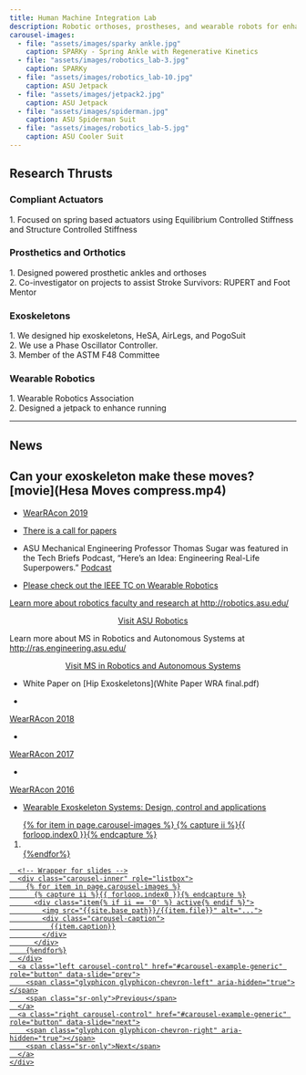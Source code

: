 ```yaml
---
title: Human Machine Integration Lab
description: Robotic orthoses, prostheses, and wearable robots for enhanced mobility
carousel-images:
  - file: "assets/images/sparky ankle.jpg"
    caption: SPARKy - Spring Ankle with Regenerative Kinetics
  - file: "assets/images/robotics_lab-3.jpg"
    caption: SPARKy
  - file: "assets/images/robotics_lab-10.jpg"
    caption: ASU Jetpack
  - file: "assets/images/jetpack2.jpg"
    caption: ASU Jetpack
  - file: "assets/images/spiderman.jpg"
    caption: ASU Spiderman Suit
  - file: "assets/images/robotics_lab-5.jpg"
    caption: ASU Cooler Suit
---
```


<style type="text/css">
  .carousel-caption {bottom:30px;}
</style>

## Research Thrusts

<div class="row" >
  <div class="col-md-6">
    <div class="panel panel-default">
      <div class="panel-heading">
        <h3 class="panel-title">Compliant Actuators</h3>
      </div>
      <div class="panel-body">
        1. Focused on spring based actuators using Equilibrium Controlled Stiffness and Structure Controlled Stiffness
      </div>
    </div>
  </div>
  <div class="col-md-6">
    <div class="panel panel-default">
      <div class="panel-heading">
        <h3 class="panel-title">Prosthetics and Orthotics</h3>
      </div>
      <div class="panel-body">
        1. Designed powered prosthetic ankles and orthoses <br/>
        2. Co-investigator on projects to assist Stroke Survivors: RUPERT and Foot Mentor <br/>
      </div>
    </div>
  </div>
  <div class="col-md-6">
    <div class="panel panel-default">
      <div class="panel-heading">
        <h3 class="panel-title">Exoskeletons</h3>
      </div>
      <div class="panel-body">
        1. We designed hip exoskeletons, HeSA, AirLegs, and PogoSuit <br/>
        2. We use a Phase Oscillator Controller. <br/>
        3. Member of the ASTM F48 Committee
      </div>
    </div>
  </div>
    <div class="col-md-6">
    <div class="panel panel-default">
      <div class="panel-heading">
        <h3 class="panel-title">Wearable Robotics</h3>
      </div>
      <div class="panel-body">
        1. Wearable Robotics Association <br/>
        2. Designed a jetpack to enhance running
      </div>
    </div>
  </div>
  </div>
  
------

## News

## Can your exoskeleton make these moves? [movie](Hesa Moves compress.mp4)

* <a href="http://www.wearablerobotics.com/wearracon-19/" title="WearRAcon 2019"> WearRAcon 2019  

* There is a [call for papers](CFP.pdf)

* ASU Mechanical Engineering Professor Thomas Sugar was featured in the Tech Briefs Podcast, “Here’s an Idea: Engineering Real-Life Superpowers.” <a href="https://www.techbriefs.com/component/content/article/tb/webcasts/podcasts/32382"> Podcast


* Please check out the IEEE TC on <a href="http://www.ieee-ras.org/wearable-robotics" title="WearRAcon 2019"> Wearable Robotics

<p>Learn more about robotics faculty and research at <a href="http://robotics.asu.edu/">http://robotics.asu.edu/</a></p>

<p style="text-align: center;"><a href='http://robotics.asu.edu/' class='btn btn-lg btn-primary' target="_blank">Visit ASU Robotics</a></p>

<p>Learn more about MS in Robotics and Autonomous Systems at <a href="http://ras.engineering.asu.edu/">http://ras.engineering.asu.edu/</a></p>

<p style="text-align: center;"><a href='http://ras.engineering.asu.edu/' class='btn btn-lg btn-primary' target="_blank">Visit MS in Robotics and Autonomous Systems</a></p>


* White Paper on [Hip Exoskeletons](White Paper WRA final.pdf) 

* <a href="https://exoskeletonreport.com/2018/03/wearracon18-day-one-report/" title="WearRAcon 2018">
WearRAcon 2018

* <a href="https://exoskeletonreport.com/2017/04/wearracon17-day-one-report/" title="WearRAcon 2017">
WearRAcon 2017

* <a href="https://exoskeletonreport.com/2016/02/wearracon16_day_1_report/" title="WearRAcon 2016">
WearRAcon 2016
 
 * <a href="https://www.amazon.com/Wearable-Exoskeleton-Systems-applications-Robotics/dp/1785613022"> Wearable Exoskeleton Systems: Design, control and applications <br/>


<!-- ![Tom doing things](assets/images/robotics_lab-5.jpg)  -->

<div class="row">
  <div class="col-sm-2"></div>
  <div class="col-sm-8">
    <div id="carousel-example-generic" class="carousel slide"  data-ride="carousel">
      <!-- Indicators -->
      <ol class="carousel-indicators">
      {% for item in page.carousel-images %}
      {% capture ii %}{{ forloop.index0 }}{% endcapture %}
        <li data-target="#carousel-example-generic" data-slide-to="{{ii}}"{% if ii == '0' %} class="active"{% endif %}></li>
      {%endfor%}
      </ol>

      <!-- Wrapper for slides -->
      <div class="carousel-inner" role="listbox">
        {% for item in page.carousel-images %}
          {% capture ii %}{{ forloop.index0 }}{% endcapture %}
          <div class="item{% if ii == '0' %} active{% endif %}">
            <img src="{{site.base_path}}/{{item.file}}" alt="...">
            <div class="carousel-caption">
              {{item.caption}}
            </div>
          </div>
        {%endfor%}
      </div>
      <a class="left carousel-control" href="#carousel-example-generic" role="button" data-slide="prev">
        <span class="glyphicon glyphicon-chevron-left" aria-hidden="true"></span>
        <span class="sr-only">Previous</span>
      </a>
      <a class="right carousel-control" href="#carousel-example-generic" role="button" data-slide="next">
        <span class="glyphicon glyphicon-chevron-right" aria-hidden="true"></span>
        <span class="sr-only">Next</span>
      </a>
    </div>
  </div>
</div>
